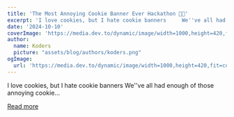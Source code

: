 ```yaml
---
title: 'The Most Annoying Cookie Banner Ever Hackathon 🤬🍪'
excerpt: 'I love cookies, but I hate cookie banners     We''ve all had enough of those annoying cookie...'
date: '2024-10-10'
coverImage: 'https://media.dev.to/dynamic/image/width=1000,height=420,fit=cover,gravity=auto,format=auto/https%3A%2F%2Fdev-to-uploads.s3.amazonaws.com%2Fuploads%2Farticles%2F3faivtdmhusqu1nmhsgf.jpg'
author:
  name: Koders
  picture: "assets/blog/authors/koders.png"
ogImage:
  url: 'https://media.dev.to/dynamic/image/width=1000,height=420,fit=cover,gravity=auto,format=auto/https%3A%2F%2Fdev-to-uploads.s3.amazonaws.com%2Fuploads%2Farticles%2F3faivtdmhusqu1nmhsgf.jpg'
---
```


I love cookies, but I hate cookie banners     We''ve all had enough of those annoying cookie...

[Read more](https://dev.to/wasp/the-most-annoying-cookie-banner-ever-hackathon-2b6i)
